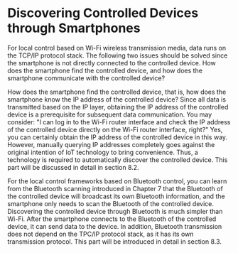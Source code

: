 # Discovering Controlled Devices through Smartphones

For local control based on Wi-Fi wireless transmission media, data runs on the TCP/IP protocol stack. The following two issues should be solved since the smartphone is not directly connected to the controlled device. How does the smartphone find the controlled device, and how does the smartphone communicate with the controlled device?

How does the smartphone find the controlled device, that is, how does the smartphone know the IP address of the controlled device? Since all data is transmitted based on the IP layer, obtaining the IP address of the controlled device is a prerequisite for subsequent data communication. You may consider: "I can log in to the Wi-Fi router interface and check the IP address of the controlled device directly on the Wi-Fi router interface, right?" Yes, you can certainly obtain the IP address of the controlled device in this way. However, manually querying IP addresses completely goes against the original intention of IoT technology to bring convenience. Thus, a technology is required to automatically discover the controlled device. This part will be discussed in detail in section 8.2.

For the local control frameworks based on Bluetooth control, you can learn from the Bluetooth scanning introduced in Chapter 7 that the Bluetooth of the controlled device will broadcast its own Bluetooth information, and the smartphone only needs to scan the Bluetooth of the controlled device. Discovering the controlled device through Bluetooth is much simpler than Wi-Fi. After the smartphone connects to the Bluetooth of the controlled device, it can send data to the device. In addition, Bluetooth transmission does not depend on the TPC/IP protocol stack, as it has its own transmission protocol. This part will be introduced in detail in section 8.3.
